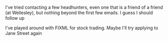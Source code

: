 I've tried contacting a few headhunters, even one that is a friend of a friend (at Wellesley), but nothing beyond the first few emails. I guess I should follow up

I've played around with FIXML for stock trading. Maybe I'll try applying to Jane Street again
